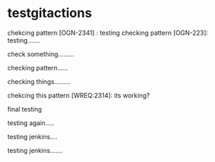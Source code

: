 # testgitactions



chekcing pattern [OGN-2341] : testing
checking pattern [OGN-223]: testing.......

check something.........

checking pattern......


checking things.........

chekcing this pattern [WREQ:2314]: its working?

final testing

testing again.....


testing jenkins....

testing jenkins.......

